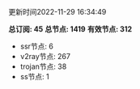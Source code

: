 更新时间2022-11-29 16:34:49

**总订阅: 45**
**总节点: 1419**
**有效节点: 312**
- ssr节点: 6
- v2ray节点: 267
- trojan节点: 38
- ss节点: 1
